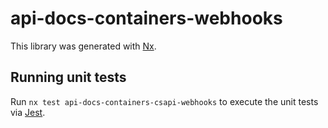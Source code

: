 # api-docs-containers-webhooks

This library was generated with [Nx](https://nx.dev).

## Running unit tests

Run `nx test api-docs-containers-csapi-webhooks` to execute the unit tests via [Jest](https://jestjs.io).
